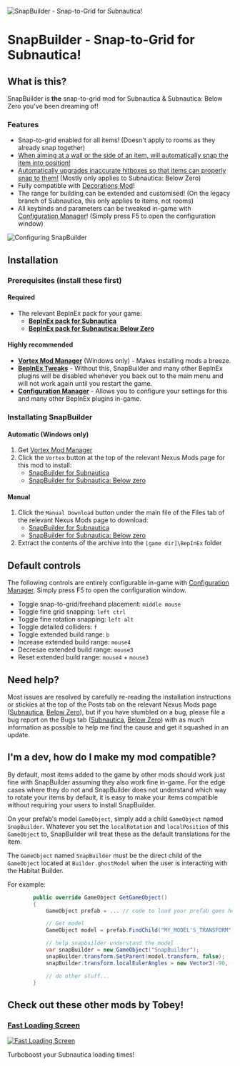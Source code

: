 ![SnapBuilder - Snap-to-Grid for Subnautica!](https://staticdelivery.nexusmods.com/mods/1155/images/427/427-1671005676-1635506048.png)

# SnapBuilder - Snap-to-Grid for Subnautica!

## What is this?

SnapBuilder is **the** snap-to-grid mod for Subnautica & Subnautica: Below Zero you've been dreaming of!

### Features

-   Snap-to-grid enabled for all items! (Doesn't apply to rooms as they already snap together)
-   [When aiming at a wall or the side of an item, will automatically snap the item into position!](https://i.imgur.com/kY9Xefg.mp4)
-   [Automatically upgrades inaccurate hitboxes so that items can properly snap to them!](https://i.imgur.com/D8DycbH.mp4) (Mostly only applies to Subnautica: Below Zero)
-   Fully compatible with [Decorations Mod](https://www.nexusmods.com/subnautica/mods/102)!
-   The range for building can be extended and customised! (On the legacy branch of Subnautica, this only applies to items, not rooms)
-   All keybinds and parameters can be tweaked in-game with [Configuration Manager](https://www.nexusmods.com/subnautica/mods/1112/)! (Simply press F5 to open the configuration window)

![Configuring SnapBuilder](https://staticdelivery.nexusmods.com/mods/1155/images/427/427-1671005686-1718616155.png)

## Installation

### Prerequisites (install these first)

#### **Required**

-   The relevant BepInEx pack for your game:
    -   [**BepInEx pack for Subnautica**](https://www.nexusmods.com/subnautica/mods/1108)
    -   [**BepInEx pack for Subnautica: Below Zero**](https://www.nexusmods.com/subnauticabelowzero/mods/344)

#### Highly recommended

-   [**Vortex Mod Manager**](https://www.nexusmods.com/about/vortex/) (Windows only) - Makes installing mods a breeze.
-   [**BepInEx Tweaks**](https://www.nexusmods.com/subnautica/mods/1104) - Without this, SnapBuilder and many other BepInEx plugins will be disabled whenever you back out to the main menu and will not work again until you restart the game.
-   [**Configuration Manager**](https://www.nexusmods.com/subnautica/mods/1112) - Allows you to configure your settings for this and many other BepInEx plugins in-game.

### Installating SnapBuilder

#### Automatic (Windows only)

1. Get [Vortex Mod Manager](https://www.nexusmods.com/about/vortex/)
2. Click the `Vortex` button at the top of the relevant Nexus Mods page for this mod to install:
    - [SnapBuilder for Subnautica](https://www.nexusmods.com/subnautica/mods/427)
    - [SnapBuilder for Subnautica: Below zero](https://www.nexusmods.com/subnauticabelowzero/mods/57)

#### Manual

1. Click the `Manual Download` button under the main file of the Files tab of the relevant Nexus Mods page to download:
    - [SnapBuilder for Subnautica](https://www.nexusmods.com/subnautica/mods/427?tab=files)
    - [SnapBuilder for Subnautica: Below zero](https://www.nexusmods.com/subnauticabelowzero/mods/57?tab=files)
2. Extract the contents of the archive into the `[game dir]\BepInEx` folder

## Default controls

The following controls are entirely configurable in-game with [Configuration Manager](https://www.nexusmods.com/subnautica/mods/1112/). Simply press F5 to open the configuration window.

-   Toggle snap-to-grid/freehand placement: `middle mouse`
-   Toggle fine grid snapping: `left ctrl`
-   Toggle fine rotation snapping: `left alt`
-   Toggle detailed colliders: `f`
-   Toggle extended build range: `b`
-   Increase extended build range: `mouse4`
-   Decresae extended build range: `mouse3`
-   Reset extended build range: `mouse4` + `mouse3`

## Need help?

Most issues are resolved by carefully re-reading the installation instructions or stickies at the top of the Posts tab on the relevant Nexus Mods page ([Subnautica](https://www.nexusmods.com/subnautica/mods/427?tab=posts), [Below Zero](https://www.nexusmods.com/subnauticabelowzero/mods/57?tab=posts)), but if you have stumbled on a bug, please file a bug report on the Bugs tab ([Subnautica](https://www.nexusmods.com/subnautica/mods/427?tab=bugs), [Below Zero](https://www.nexusmods.com/subnauticabelowzero/mods/57?tab=bugs)) with as much information as possible to help me find the cause and get it squashed in an update.

## I'm a dev, how do I make my mod compatible?

By default, most items added to the game by other mods should work just fine with SnapBuilder assuming they also work fine in-game. For the edge cases where they do not and SnapBuilder does not understand which way to rotate your items by default, it is easy to make your items compatible without requiring your users to install SnapBuilder.

On your prefab's model `GameObject`, simply add a child `GameObject` named `SnapBuilder`. Whatever you set the `localRotation` and `localPosition` of this `GameObject` to, SnapBuilder will treat these as the default translations for the item.

The `GameObject` named `SnapBuilder` must be the direct child of the `GameObject` located at `Builder.ghostModel` when the user is interacting with the Habitat Builder.

For example:

```cs
        public override GameObject GetGameObject()
        {
            GameObject prefab = ... // code to load your prefab goes here

            // Get model
            GameObject model = prefab.FindChild("MY_MODEL'S_TRANSFORM");

            // help snapbuilder understand the model
            var snapBuilder = new GameObject("SnapBuilder");
            snapBuilder.transform.SetParent(model.transform, false);
            snapBuilder.transform.localEulerAngles = new Vector3(-90, -90, 0);

            // do other stuff...
        }
```

## Check out these other mods by Tobey!

### [Fast Loading Screen](https://www.nexusmods.com/subnautica/mods/763)

[![Fast Loading Screen](https://staticdelivery.nexusmods.com/mods/2706/images/thumbnails/171/171-1621479562-543452583.jpeg)](https://www.nexusmods.com/subnautica/mods/763)

Turboboost your Subnautica loading times!
